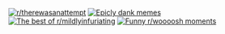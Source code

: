 [![r/therewasanattempt](https://github.com/AlexApps99/SparkMemes/workflows/therewasanattempt/badge.svg)](https://github.com/AlexApps99/SparkMemes/actions?query=workflow%3A%22therewasanattempt%22)
[![Epicly dank memes](https://github.com/AlexApps99/SparkMemes/workflows/Epicly%20dank%20memes/badge.svg)](https://github.com/AlexApps99/SparkMemes/actions?query=workflow%3A%22Epicly+dank+memes%22)
[![The best of r/mildlyinfuriating](https://github.com/AlexApps99/SparkMemes/workflows/The%20best%20of%20r/mildlyinfuriating/badge.svg)](https://github.com/AlexApps99/SparkMemes/actions?query=workflow%3A%22The+best+of+r%2Fmildlyinfuriating%22)
[![Funny r/woooosh moments](https://github.com/AlexApps99/SparkMemes/workflows/Funny%20r/woooosh%20moments/badge.svg)](https://github.com/AlexApps99/SparkMemes/actions?query=workflow%3A%22Funny+r%2Fwoooosh+moments%22)
